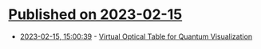 # [Published on 2023-02-15](index.md)

* [2023-02-15, 15:00:39](https://news.ycombinator.com/item?id=34804699) - [Virtual Optical Table for Quantum Visualization](https://lab.quantumflytrap.com/)
